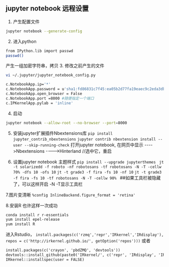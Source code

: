 ## jupyter notebook 远程设置

1. 产生配置文件
```bash
jupyter notebook --generate-config
```

2. 进入python
```bash
from IPython.lib import passwd
passwd()
```


产生一组加密字符串，拷贝
3. 修改之前产生的文件
```bash
vi ~/.jupyter/jupyter_notebook_config.py
```

```bash
c.NotebookApp.ip='*'
c.NotebookApp.password = u'sha1:fd86831c7f45:ea05b2d77fa19eaec9c2eda3db5a8d8a4303c09a'
c.NotebookApp.open_browser = False
c.NotebookApp.port =8000 #随便指定一个端口
c.IPKernelApp.pylab = 'inline'
```
4. 启动
```bash
jupyter notebook --allow-root --no-browser --port=8000
```
  
5. 安装jupyter扩展插件Nbextensions库
`pip install jupyter_contrib_nbextensions`
`jupyter contrib nbextension install --user --skip-running-check`
打开jupyter notebook, 在网页中显示
---->Nbextensions
---->Hinterland //选中它，重启

6. 设置jupyter notebook 主题样式
`pip install --upgrade jupyterthemes`
` jt -t solarizedd -f roboto -nf robotosans -tf robotosans -N -T -cellw 70% -dfs 10 -ofs 10`
`jt -t grade3 -f fira -fs 10 -nf 10`
`jt -t grade3  -f fira -fs 10 -tf robotosans -N -T -cellw 90% `
##如果工具栏被隐藏了，可以这样开启
-N -T显示工具栏

7.图片变清晰
`%config InlineBackend.figure_format = 'retina'`

8.安装R
也许这样一次成功
```bash
conda install r r-essentials 
yum install epel-release
yum install R
```
进入Rstudio，
`install.packages(c('rzmq','repr','IRkernel','IRdisplay'), repos = c('http://irkernel.github.io/', getOption('repos')))`
或者
```tk
install.packages(c('crayon', 'pbdZMQ', 'devtools'))
devtools::install_github(paste0('IRkernel/', c('repr', 'IRdisplay', 'IRkernel')))
IRkernel::installspec(user = FALSE)
```
